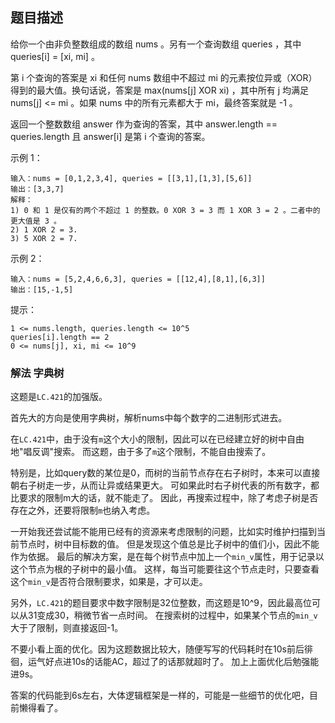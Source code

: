 ## 题目描述
给你一个由非负整数组成的数组 nums 。另有一个查询数组 queries ，其中 queries[i] = [xi, mi] 。

第 i 个查询的答案是 xi 和任何 nums 数组中不超过 mi 的元素按位异或（XOR）得到的最大值。换句话说，答案是 max(nums[j] XOR xi) ，其中所有 j 均满足 nums[j] <= mi 。如果 nums 中的所有元素都大于 mi，最终答案就是 -1 。

返回一个整数数组 answer 作为查询的答案，其中 answer.length == queries.length 且 answer[i] 是第 i 个查询的答案。

示例 1：
```
输入：nums = [0,1,2,3,4], queries = [[3,1],[1,3],[5,6]]
输出：[3,3,7]
解释：
1) 0 和 1 是仅有的两个不超过 1 的整数。0 XOR 3 = 3 而 1 XOR 3 = 2 。二者中的更大值是 3 。
2) 1 XOR 2 = 3.
3) 5 XOR 2 = 7.
```
示例 2：
```
输入：nums = [5,2,4,6,6,3], queries = [[12,4],[8,1],[6,3]]
输出：[15,-1,5]
```

提示：
```
1 <= nums.length, queries.length <= 10^5
queries[i].length == 2
0 <= nums[j], xi, mi <= 10^9
```

### 解法 字典树
这题是`LC.421`的加强版。

首先大的方向是使用字典树，解析nums中每个数字的二进制形式进去。

在`LC.421`中，由于没有`m`这个大小的限制，因此可以在已经建立好的树中自由地"唱反调"搜索。
而这题，由于多了`m`这个限制，不能自由搜索了。

特别是，比如query数的某位是0，而树的当前节点存在右子树时，本来可以直接朝右子树走一步，从而让异或结果更大。
可如果此时右子树代表的所有数字，都比要求的限制m大的话，就不能走了。
因此，再搜索过程中，除了考虑子树是否存在之外，还要将限制`m`也纳入考虑。

一开始我还尝试能不能用已经有的资源来考虑限制的问题，比如实时维护扫描到当前节点时，树中目标数的值。
但是发现这个值总是比子树中的值们小，因此不能作为依据。
最后的解决方案，是在每个树节点中加上一个`min_v`属性，用于记录以这个节点为根的子树中的最小值。
这样，每当可能要往这个节点走时，只要查看这个`min_v`是否符合限制要求，如果是，才可以走。

另外，`LC.421`的题目要求中数字限制是32位整数，而这题是10^9，因此最高位可以从31变成30，稍微节省一点时间。
在搜索树的过程中，如果某个节点的`min_v`大于了限制，则直接返回-1。

不要小看上面的优化。因为这题数据比较大，随便写写的代码耗时在10s前后徘徊，运气好点进10s的话能AC，超过了的话那就超时了。
加上上面优化后勉强能进9s。

答案的代码能到6s左右，大体逻辑框架是一样的，可能是一些细节的优化吧，目前懒得看了。